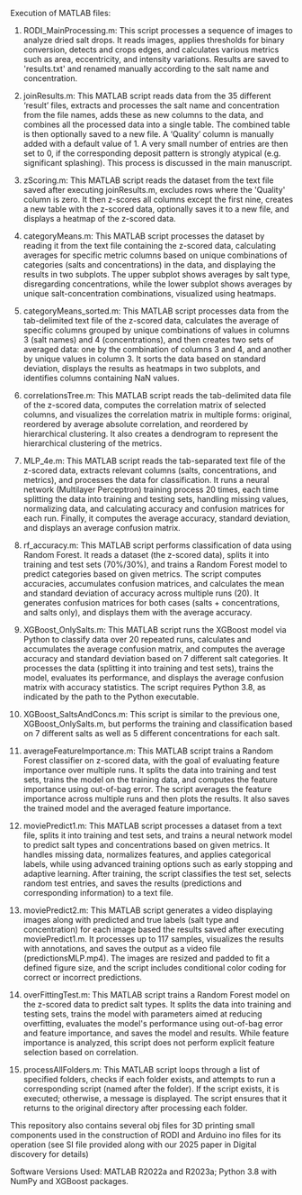 Execution of MATLAB files:

1. RODI_MainProcessing.m: This script processes a sequence of images to analyze dried salt drops. It reads images, applies thresholds for binary conversion, detects and crops edges, and calculates various metrics such as area, eccentricity, and intensity variations. Results are saved to 'results.txt' and renamed manually according to the salt name and concentration.

2. joinResults.m: This MATLAB script reads data from the 35 different ‘result’ files, extracts and processes the salt name and concentration from the file names, adds these as new columns to the data, and combines all the processed data into a single table. The combined table is then optionally saved to a new file. A ‘Quality’ column is manually added with a default value of 1. A very small number of entries are then set to 0, if the corresponding deposit pattern is strongly atypical (e.g. significant splashing). This process is discussed in the main manuscript.

3. zScoring.m: This MATLAB script reads the dataset from the text file saved after executing joinResults.m, excludes rows where the 'Quality' column is zero. It then z-scores all columns except the first nine, creates a new table with the z-scored data, optionally saves it to a new file, and displays a heatmap of the z-scored data.

4. categoryMeans.m: This MATLAB script processes the dataset by reading it from the text file containing the z-scored data, calculating averages for specific metric columns based on unique combinations of categories (salts and concentrations) in the data, and displaying the results in two subplots. The upper subplot shows averages by salt type, disregarding concentrations, while the lower subplot shows averages by unique salt-concentration combinations, visualized using heatmaps.

5. categoryMeans_sorted.m: This MATLAB script processes data from the tab-delimited text file of the z-scored data, calculates the average of specific columns grouped by unique combinations of values in columns 3 (salt names) and 4 (concentrations), and then creates two sets of averaged data: one by the combination of columns 3 and 4, and another by unique values in column 3. It sorts the data based on standard deviation, displays the results as heatmaps in two subplots, and identifies columns containing NaN values.

6. correlationsTree.m: This MATLAB script reads the tab-delimited data file of the z-scored data, computes the correlation matrix of selected columns, and visualizes the correlation matrix in multiple forms: original, reordered by average absolute correlation, and reordered by hierarchical clustering. It also creates a dendrogram to represent the hierarchical clustering of the metrics.

7. MLP_4e.m: This MATLAB script reads the tab-separated text file of the z-scored data, extracts relevant columns (salts, concentrations, and metrics), and processes the data for classification. It runs a neural network (Multilayer Perceptron) training process 20 times, each time splitting the data into training and testing sets, handling missing values, normalizing data, and calculating accuracy and confusion matrices for each run. Finally, it computes the average accuracy, standard deviation, and displays an average confusion matrix.

8. rf_accuracy.m: This MATLAB script performs classification of data using Random Forest. It reads a dataset (the z-scored data), splits it into training and test sets (70%/30%), and trains a Random Forest model to predict categories based on given metrics. The script computes accuracies, accumulates confusion matrices, and calculates the mean and standard deviation of accuracy across multiple runs (20). It generates confusion matrices for both cases (salts + concentrations, and salts only), and displays them with the average accuracy.

9. XGBoost_OnlySalts.m: This MATLAB script runs the XGBoost model via Python to classify data over 20 repeated runs, calculates and accumulates the average confusion matrix, and computes the average accuracy and standard deviation based on 7 different salt categories. It processes the data (splitting it into training and test sets), trains the model, evaluates its performance, and displays the average confusion matrix with accuracy statistics. The script requires Python 3.8, as indicated by the path to the Python executable. 

10. XGBoost_SaltsAndConcs.m: This script is similar to the previous one, XGBoost_OnlySalts.m, but performs the training and classification based on 7 different salts as well as 5 different concentrations for each salt.

11. averageFeatureImportance.m: This MATLAB script trains a Random Forest classifier on z-scored data, with the goal of evaluating feature importance over multiple runs. It splits the data into training and test sets, trains the model on the training data, and computes the feature importance using out-of-bag error. The script averages the feature importance across multiple runs and then plots the results. It also saves the trained model and the averaged feature importance.

12. moviePredict1.m: This MATLAB script processes a dataset from a text file, splits it into training and test sets, and trains a neural network model to predict salt types and concentrations based on given metrics. It handles missing data, normalizes features, and applies categorical labels, while using advanced training options such as early stopping and adaptive learning. After training, the script classifies the test set, selects random test entries, and saves the results (predictions and corresponding information) to a text file.

13. moviePredict2.m: This MATLAB script generates a video displaying images along with predicted and true labels (salt type and concentration) for each image based the results saved after executing moviePredict1.m. It processes up to 117 samples, visualizes the results with annotations, and saves the output as a video file (predictionsMLP.mp4). The images are resized and padded to fit a defined figure size, and the script includes conditional color coding for correct or incorrect predictions.

14. overFittingTest.m: This MATLAB script trains a Random Forest model on the z-scored data to predict salt types. It splits the data into training and testing sets, trains the model with parameters aimed at reducing overfitting, evaluates the model's performance using out-of-bag error and feature importance, and saves the model and results. While feature importance is analyzed, this script does not perform explicit feature selection based on correlation.

15. processAllFolders.m: This MATLAB script loops through a list of specified folders, checks if each folder exists, and attempts to run a corresponding script (named after the folder). If the script exists, it is executed; otherwise, a message is displayed. The script ensures that it returns to the original directory after processing each folder.

This repository also contains several obj files for 3D printing small components used in the construction of RODI and Arduino ino files for its operation (see SI file provided along with our 2025 paper in Digital discovery for details)


Software Versions Used: MATLAB R2022a and R2023a; Python 3.8 with NumPy and XGBoost packages.
